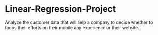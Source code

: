 # Linear-Regression-Project
Analyze the customer data that will help a company to decide whether to focus their efforts on their mobile app experience or their website.
